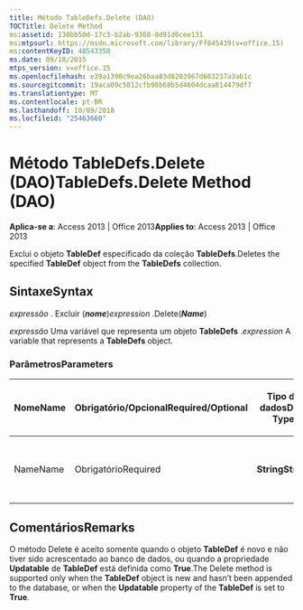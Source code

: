 ```yaml
---
title: Método TableDefs.Delete (DAO)
TOCTitle: Delete Method
ms:assetid: 130bb50d-17c3-b2ab-9360-0d91d0cee131
ms:mtpsurl: https://msdn.microsoft.com/library/Ff845419(v=office.15)
ms:contentKeyID: 48543358
ms.date: 09/18/2015
mtps_version: v=office.15
ms.openlocfilehash: e39a1390c9ea26baa83d8203967d603237a3ab1c
ms.sourcegitcommit: 19aca09c5812cfb98b68b5d4604dcaa814479df7
ms.translationtype: MT
ms.contentlocale: pt-BR
ms.lasthandoff: 10/09/2018
ms.locfileid: "25463660"
---
```

# <a name="tabledefsdelete-method-dao"></a><span data-ttu-id="64d26-102">Método TableDefs.Delete (DAO)</span><span class="sxs-lookup"><span data-stu-id="64d26-102">TableDefs.Delete Method (DAO)</span></span>


<span data-ttu-id="64d26-103">**Aplica-se a**: Access 2013 | Office 2013</span><span class="sxs-lookup"><span data-stu-id="64d26-103">**Applies to**: Access 2013 | Office 2013</span></span>

<span data-ttu-id="64d26-104">Exclui o objeto **TableDef** especificado da coleção **TableDefs**.</span><span class="sxs-lookup"><span data-stu-id="64d26-104">Deletes the specified **TableDef** object from the **TableDefs** collection.</span></span>

## <a name="syntax"></a><span data-ttu-id="64d26-105">Sintaxe</span><span class="sxs-lookup"><span data-stu-id="64d26-105">Syntax</span></span>

<span data-ttu-id="64d26-106">*expressão* . Excluir (***nome***)</span><span class="sxs-lookup"><span data-stu-id="64d26-106">*expression* .Delete(***Name***)</span></span>

<span data-ttu-id="64d26-107">*expressão* Uma variável que representa um objeto **TableDefs** .</span><span class="sxs-lookup"><span data-stu-id="64d26-107">*expression* A variable that represents a **TableDefs** object.</span></span>

### <a name="parameters"></a><span data-ttu-id="64d26-108">Parâmetros</span><span class="sxs-lookup"><span data-stu-id="64d26-108">Parameters</span></span>

<table>
<colgroup>
<col style="width: 25%" />
<col style="width: 25%" />
<col style="width: 25%" />
<col style="width: 25%" />
</colgroup>
<thead>
<tr class="header">
<th><p><span data-ttu-id="64d26-109">Nome</span><span class="sxs-lookup"><span data-stu-id="64d26-109">Name</span></span></p></th>
<th><p><span data-ttu-id="64d26-110">Obrigatório/Opcional</span><span class="sxs-lookup"><span data-stu-id="64d26-110">Required/Optional</span></span></p></th>
<th><p><span data-ttu-id="64d26-111">Tipo de dados</span><span class="sxs-lookup"><span data-stu-id="64d26-111">Data Type</span></span></p></th>
<th><p><span data-ttu-id="64d26-112">Descrição</span><span class="sxs-lookup"><span data-stu-id="64d26-112">Description</span></span></p></th>
</tr>
</thead>
<tbody>
<tr class="odd">
<td><p><span data-ttu-id="64d26-113">Name</span><span class="sxs-lookup"><span data-stu-id="64d26-113">Name</span></span></p></td>
<td><p><span data-ttu-id="64d26-114">Obrigatório</span><span class="sxs-lookup"><span data-stu-id="64d26-114">Required</span></span></p></td>
<td><p><span data-ttu-id="64d26-115"><strong>String</strong></span><span class="sxs-lookup"><span data-stu-id="64d26-115"><strong>String</strong></span></span></p></td>
<td><p><span data-ttu-id="64d26-116">O nome de TableDef a ser excluído.</span><span class="sxs-lookup"><span data-stu-id="64d26-116">The name of the TableDef to delete.</span></span></p></td>
</tr>
</tbody>
</table>


## <a name="remarks"></a><span data-ttu-id="64d26-117">Comentários</span><span class="sxs-lookup"><span data-stu-id="64d26-117">Remarks</span></span>

<span data-ttu-id="64d26-118">O método Delete é aceito somente quando o objeto **TableDef** é novo e não tiver sido acrescentado ao banco de dados, ou quando a propriedade **Updatable** de **TableDef** está definida como **True**.</span><span class="sxs-lookup"><span data-stu-id="64d26-118">The Delete method is supported only when the **TableDef** object is new and hasn’t been appended to the database, or when the **Updatable** property of the **TableDef** is set to **True**.</span></span>

